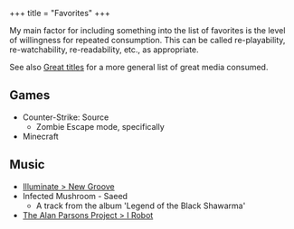+++
title = "Favorites"
+++

My main factor for including something into the list of favorites is the level of willingness for repeated consumption. This can be called re-playability, re-watchability, re-readability, etc., as appropriate.

See also [Great titles](@/notes/Consumption/Great_titles.md) for a more general list of great media consumed.

## Games

- Counter-Strike: Source
  - Zombie Escape mode, specifically
- Minecraft

## Music

- [Illuminate > New Groove](@/notes/Illuminate_New_Groove.md)
- Infected Mushroom - Saeed
  - A track from the album 'Legend of the Black Shawarma'
- [The Alan Parsons Project > I Robot](@/notes/The_Alan_Parsons_Project_I_Robot.md)
